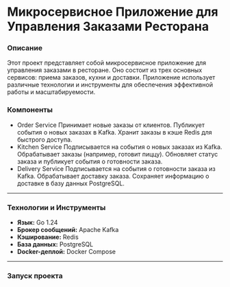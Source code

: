 # Микросервисное Приложение для Управления Заказами Ресторана
### Описание
Этот проект представляет собой микросервисное приложение для управления заказами в ресторане. Оно состоит из трех основных сервисов: приема заказов, кухни и доставки. Приложение использует различные технологии и инструменты для обеспечения эффективной работы и масштабируемости.

### Компоненты
- Order Service
Принимает новые заказы от клиентов.
Публикует события о новых заказах в Kafka.
Хранит заказы в кэше Redis для быстрого доступа.
- Kitchen Service
Подписывается на события о новых заказах из Kafka.
Обрабатывает заказы (например, готовит пиццу).
Обновляет статус заказа и публикует события о готовности заказа.
- Delivery Service
Подписывается на события о готовности заказа из Kafka.
Обрабатывает доставку заказа.
Сохраняет информацию о доставке в базу данных PostgreSQL.

---

### Технологии и Инструменты
- **Язык:** Go 1.24
- **Брокер сообщений:** Apache Kafka
- **Кэширование:** Redis
- **База данных:** PostgreSQL 
- **Docker-деплой:** Docker Compose

---

### Запуск проекта